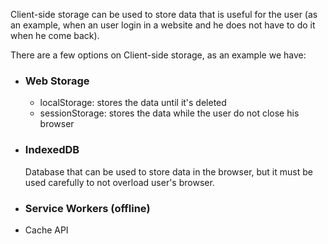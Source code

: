 Client-side storage can be used to store data that is useful for the user (as an example, when an user login in a website and he does not have to do it when he come back).

There are a few options on Client-side storage, as an example we have:

- ### Web Storage
    - localStorage: stores the data until it's deleted
    - sessionStorage: stores the data while the user do not close his browser

- ### IndexedDB
  Database that can be used to store data in the browser, but it must be used carefully to not overload user's browser.

- ### Service Workers (offline)
- Cache API